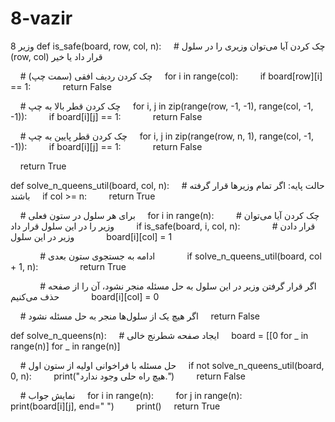 # 8-vazir
8 وزیر
def is_safe(board, row, col, n):
    # چک کردن آیا می‌توان وزیری را در سلول (row, col) قرار داد یا خیر

    # چک کردن ردیف افقی (سمت چپ)
    for i in range(col):
        if board[row][i] == 1:
            return False

    # چک کردن قطر بالا به چپ
    for i, j in zip(range(row, -1, -1), range(col, -1, -1)):
        if board[i][j] == 1:
            return False

    # چک کردن قطر پایین به چپ
    for i, j in zip(range(row, n, 1), range(col, -1, -1)):
        if board[i][j] == 1:
            return False

    return True

def solve_n_queens_util(board, col, n):
    # حالت پایه: اگر تمام وزیرها قرار گرفته باشند
    if col >= n:
        return True

    # برای هر سلول در ستون فعلی
    for i in range(n):
        # چک کردن آیا می‌توان وزیر را در این سلول قرار داد
        if is_safe(board, i, col, n):
            # قرار دادن وزیر در این سلول
            board[i][col] = 1

            # ادامه به جستجوی ستون بعدی
            if solve_n_queens_util(board, col + 1, n):
                return True

            # اگر قرار گرفتن وزیر در این سلول به حل مسئله منجر نشود، آن را از صفحه حذف می‌کنیم
            board[i][col] = 0

    # اگر هیچ یک از سلول‌ها منجر به حل مسئله نشود
    return False

def solve_n_queens(n):
    # ایجاد صفحه شطرنج خالی
    board = [[0 for _ in range(n)] for _ in range(n)]

    # حل مسئله با فراخوانی اولیه از ستون اول
    if not solve_n_queens_util(board, 0, n):
        print("هیچ راه حلی وجود ندارد.")
        return False

    # نمایش جواب
    for i in range(n):
        for j in range(n):
            print(board[i][j], end=" ")
        print()
    return True
